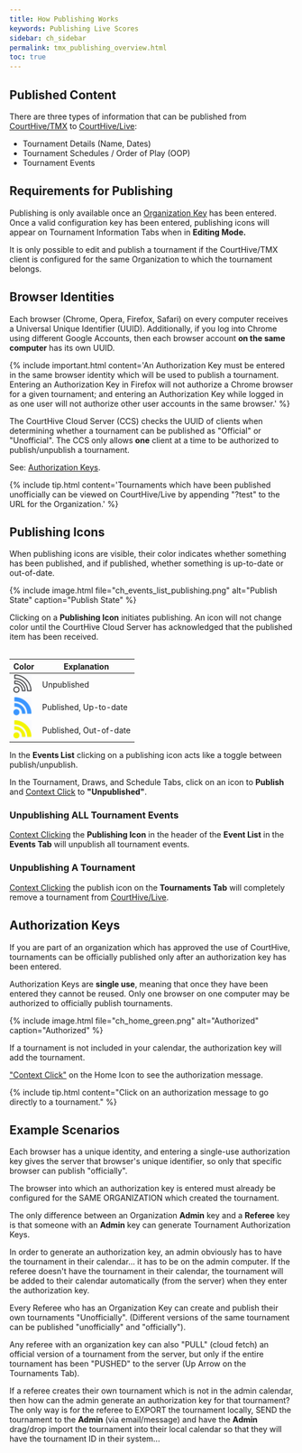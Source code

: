 ```yaml
---
title: How Publishing Works
keywords: Publishing Live Scores
sidebar: ch_sidebar
permalink: tmx_publishing_overview.html
toc: true
---
```


## Published Content

There are three types of information that can be published from [CourtHive/TMX](https://courthive.com/tmx) to [CourtHive/Live](https://courthive.com/live):
* Tournament Details (Name, Dates)
* Tournament Schedules / Order of Play (OOP)
* Tournament Events

## Requirements for Publishing

Publishing is only available once an [Organization Key](tmx_configuration.html) has been entered.  Once a valid configuration key has been entered, publishing icons will appear on Tournament Information Tabs when in __Editing Mode.__

It is only possible to edit and publish a tournament if the CourtHive/TMX client is configured for the same Organization to which the tournament belongs.

## Browser Identities

Each browser (Chrome, Opera, Firefox, Safari) on every computer receives a Universal Unique Identifier (UUID).  Additionally, if you log into Chrome using different Google Accounts, then each browser account __on the same computer__ has its own UUID.

{% include important.html content='An Authorization Key must be entered in the same browser identity which will be used to publish a tournament. Entering an Authorization Key in Firefox will not authorize a Chrome browser for a given tournament; and entering an Authorization Key while logged in as one user will not authorize other user accounts in the same browser.' %}

The CourtHive Cloud Server (CCS) checks the UUID of clients when determining whether a tournament can be published as "Official" or "Unofficial".  The CCS only allows __one__ client at a time to be authorized to publish/unpublish a tournament.  

See: [Authorization Keys](tmx_publishing_overview.html#authorization-keys).

{% include tip.html content='Tournaments which have been published unofficially can be viewed on CourtHive/Live by appending "?test" to the URL for the Organization.' %}

## Publishing Icons

When publishing icons are visible, their color indicates whether something has been published, and if published, whether something is up-to-date or out-of-date.

{% include image.html file="ch_events_list_publishing.png" alt="Publish State" caption="Publish State" %}

Clicking on a __Publishing Icon__ initiates publishing.  An icon will not change color until the CourtHive Cloud Server has acknowledged that the published item has been received.  
<br>

| Color | Explanation |
|-------|--------|
| <img src="./images/ch_publishing_unpublished.png" alt="Publish"> | Unpublished  |
| <img src="./images/ch_publishing_published.png" alt="Publish"> | Published, Up-to-date  |
| <img src="./images/ch_publishing_outofdate.png" alt="Publish"> | Published, Out-of-date  |

In the __Events List__ clicking on a publishing icon acts like a toggle between publish/unpublish.

In the Tournament, Draws, and Schedule Tabs, click on an icon to __Publish__ and [Context Click](tmx_fundamentals.html) to __"Unpublished"__.

### Unpublishing ALL Tournament Events

[Context Clicking](tmx_fundamentals.html) the __Publishing Icon__ in the header of the __Event List__ in the __Events Tab__ will unpublish all tournament events.

### Unpublishing A Tournament

[Context Clicking](tmx_fundamentals.html) the publish icon on the __Tournaments Tab__ will completely remove a tournament from [CourtHive/Live](https://courthive.com/live).

## Authorization Keys
If you are part of an organization which has approved the use of CourtHive, tournaments can be officially published only after an authorization key has been entered.  

Authorization Keys are __single use__, meaning that once they have been entered they cannot be reused.  Only one browser on one computer may be authorized to officially publish tournaments.

{% include image.html file="ch_home_green.png" alt="Authorized" caption="Authorized" %}

If a tournament is not included in your calendar, the authorization key will add the tournament.  

["Context Click"](tmx_fundamentals.html) on the Home Icon to see the authorization message.  

{% include tip.html content="Click on an authorization message to go directly to a tournament." %}

## Example Scenarios

Each browser has a unique identity, and entering a single-use authorization key gives the server that browser's unique identifier, so only that specific browser can publish "officially".

The browser into which an authorization key is entered must already be configured for the SAME ORGANIZATION which created the tournament.

The only difference between an Organization __Admin__ key and a __Referee__ key is that someone with an __Admin__ key can generate Tournament Authorization Keys.

In order to generate an authorization key, an admin obviously has to have the tournament in their calendar... it has to be on the admin computer.  If the referee doesn't have the tournament in their calendar, the tournament will be added to their calendar automatically (from the server) when they enter the authorization key.

Every Referee who has an Organization Key can create and publish their own tournaments "Unofficially".  (Different versions of the same tournament can be published "unofficially" and "officially").

Any referee with an organization key can also "PULL" (cloud fetch) an official version of a tournament from the server, but only if the entire tournament has been "PUSHED" to the server (Up Arrow on the Tournaments Tab).

If a referee creates their own tournament which is not in the admin calendar, then how can the admin generate an authorization key for that tournament?  The only way is for the referee to EXPORT the tournament locally, SEND the tournament to the __Admin__ (via email/message) and have the __Admin__ drag/drop import the tournament into their local calendar so that they will have the tournament ID in their system...
